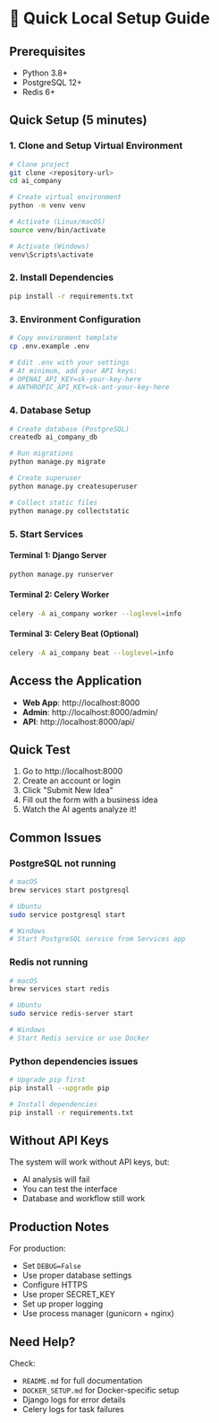 # 🚀 Quick Local Setup Guide

## Prerequisites
- Python 3.8+
- PostgreSQL 12+
- Redis 6+

## Quick Setup (5 minutes)

### 1. Clone and Setup Virtual Environment
```bash
# Clone project
git clone <repository-url>
cd ai_company

# Create virtual environment
python -m venv venv

# Activate (Linux/macOS)
source venv/bin/activate

# Activate (Windows)
venv\Scripts\activate
```

### 2. Install Dependencies
```bash
pip install -r requirements.txt
```

### 3. Environment Configuration
```bash
# Copy environment template
cp .env.example .env

# Edit .env with your settings
# At minimum, add your API keys:
# OPENAI_API_KEY=sk-your-key-here
# ANTHROPIC_API_KEY=sk-ant-your-key-here
```

### 4. Database Setup
```bash
# Create database (PostgreSQL)
createdb ai_company_db

# Run migrations
python manage.py migrate

# Create superuser
python manage.py createsuperuser

# Collect static files
python manage.py collectstatic
```

### 5. Start Services

#### Terminal 1: Django Server
```bash
python manage.py runserver
```

#### Terminal 2: Celery Worker
```bash
celery -A ai_company worker --loglevel=info
```

#### Terminal 3: Celery Beat (Optional)
```bash
celery -A ai_company beat --loglevel=info
```

## Access the Application

- **Web App**: http://localhost:8000
- **Admin**: http://localhost:8000/admin/
- **API**: http://localhost:8000/api/

## Quick Test

1. Go to http://localhost:8000
2. Create an account or login
3. Click "Submit New Idea"
4. Fill out the form with a business idea
5. Watch the AI agents analyze it!

## Common Issues

### PostgreSQL not running
```bash
# macOS
brew services start postgresql

# Ubuntu
sudo service postgresql start

# Windows
# Start PostgreSQL service from Services app
```

### Redis not running
```bash
# macOS
brew services start redis

# Ubuntu
sudo service redis-server start

# Windows
# Start Redis service or use Docker
```

### Python dependencies issues
```bash
# Upgrade pip first
pip install --upgrade pip

# Install dependencies
pip install -r requirements.txt
```

## Without API Keys

The system will work without API keys, but:
- AI analysis will fail
- You can test the interface
- Database and workflow still work

## Production Notes

For production:
- Set `DEBUG=False`
- Use proper database settings
- Configure HTTPS
- Use proper SECRET_KEY
- Set up proper logging
- Use process manager (gunicorn + nginx)

## Need Help?

Check:
- `README.md` for full documentation
- `DOCKER_SETUP.md` for Docker-specific setup
- Django logs for error details
- Celery logs for task failures
